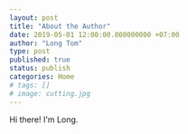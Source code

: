 ```yaml
---
layout: post
title: "About the Author"
date: 2019-05-01 12:00:00.000000000 +07:00
author: "Long Tom"
type: post
published: true
status: publish
categories: Home
# tags: []
# image: cutting.jpg
---
```


Hi there! I'm Long.